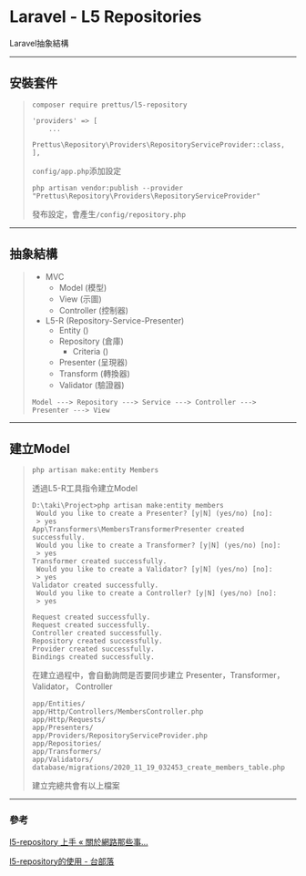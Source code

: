 # Laravel - L5 Repositories
Laravel抽象結構

---

## 安裝套件
>     composer require prettus/l5-repository
> 
> ```
> 'providers' => [
>     ...
>     Prettus\Repository\Providers\RepositoryServiceProvider::class,
> ],
> ```
> `config/app.php`添加設定
> 
> ```
> php artisan vendor:publish --provider "Prettus\Repository\Providers\RepositoryServiceProvider"
> ```
> 發布設定，會產生`/config/repository.php`
> 

---

## 抽象結構
> - MVC
>     - Model (模型)
>     - View (示圖)
>     - Controller (控制器)
> - L5-R (Repository-Service-Presenter)
>     - Entity ()
>     - Repository (倉庫)
>         - Criteria ()
>     - Presenter (呈現器)
>     - Transform (轉換器)
>     - Validator (驗證器)
> 
> ```
> Model ---> Repository ---> Service ---> Controller ---> Presenter ---> View
> ```
> 

---

## 建立Model
>     php artisan make:entity Members
> 透過L5-R工具指令建立Model
> 
> ```
> D:\taki\Project>php artisan make:entity members
>  Would you like to create a Presenter? [y|N] (yes/no) [no]:
>  > yes
> App\Transformers\MembersTransformerPresenter created successfully.
>  Would you like to create a Transformer? [y|N] (yes/no) [no]:
>  > yes
> Transformer created successfully.
>  Would you like to create a Validator? [y|N] (yes/no) [no]:
>  > yes
> Validator created successfully.
>  Would you like to create a Controller? [y|N] (yes/no) [no]:
>  > yes
> 
> Request created successfully.
> Request created successfully.
> Controller created successfully.
> Repository created successfully.
> Provider created successfully.
> Bindings created successfully.
> ```
> 在建立過程中，會自動詢問是否要同步建立 Presenter，Transformer，Validator， Controller
> 
> ```
> app/Entities/
> app/Http/Controllers/MembersController.php
> app/Http/Requests/
> app/Presenters/
> app/Providers/RepositoryServiceProvider.php
> app/Repositories/
> app/Transformers/
> app/Validators/
> database/migrations/2020_11_19_032453_create_members_table.php
> ```
> 建立完總共會有以上檔案
> 

---

### 參考
[l5-repository 上手 « 關於網路那些事...](https://adon988.logdown.com/posts/7811868-l5-repository)

[l5-repository的使用 - 台部落](https://www.twblogs.net/a/5bbd67732b71776bd30c48be)